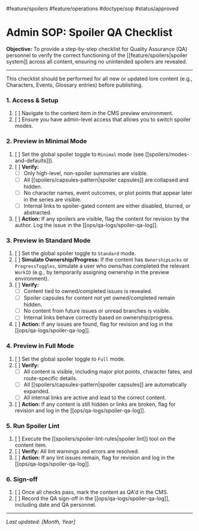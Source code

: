 #feature/spoilers #feature/operations #doctype/sop #status/approved

# Admin SOP: Spoiler QA Checklist

**Objective:** To provide a step-by-step checklist for Quality Assurance (QA) personnel to verify the correct functioning of the [[feature/spoilers|spoiler system]] across all content, ensuring no unintended spoilers are revealed.

---

This checklist should be performed for all new or updated lore content (e.g., Characters, Events, Glossary entries) before publishing.

### 1. Access & Setup

1.  [ ] Navigate to the content item in the CMS preview environment.
2.  [ ] Ensure you have admin-level access that allows you to switch spoiler modes.

### 2. Preview in Minimal Mode

1.  [ ] Set the global spoiler toggle to `Minimal` mode (see [[spoilers/modes-and-defaults]]).
2.  [ ] **Verify:**
    *   [ ] Only high-level, non-spoiler summaries are visible.
    *   [ ] All [[spoilers/capsules-pattern|spoiler capsules]] are collapsed and hidden.
    *   [ ] No character names, event outcomes, or plot points that appear later in the series are visible.
    *   [ ] Internal links to spoiler-gated content are either disabled, blurred, or abstracted.
3.  [ ] **Action:** If any spoilers are visible, flag the content for revision by the author. Log the issue in the [[ops/qa-logs/spoiler-qa-log]].

### 3. Preview in Standard Mode

1.  [ ] Set the global spoiler toggle to `Standard` mode.
2.  [ ] **Simulate Ownership/Progress:** If the content has `OwnershipLocks` or `ProgressToggles`, simulate a user who owns/has completed the relevant `WorkID` (e.g., by temporarily assigning ownership in the preview environment).
3.  [ ] **Verify:**
    *   [ ] Content tied to owned/completed issues is revealed.
    *   [ ] Spoiler capsules for content *not* yet owned/completed remain hidden.
    *   [ ] No content from future issues or unread branches is visible.
    *   [ ] Internal links behave correctly based on ownership/progress.
4.  [ ] **Action:** If any issues are found, flag for revision and log in the [[ops/qa-logs/spoiler-qa-log]].

### 4. Preview in Full Mode

1.  [ ] Set the global spoiler toggle to `Full` mode.
2.  [ ] **Verify:**
    *   [ ] All content is visible, including major plot points, character fates, and route-specific details.
    *   [ ] All [[spoilers/capsules-pattern|spoiler capsules]] are automatically expanded.
    *   [ ] All internal links are active and lead to the correct content.
3.  [ ] **Action:** If any content is still hidden or links are broken, flag for revision and log in the [[ops/qa-logs/spoiler-qa-log]].

### 5. Run Spoiler Lint

1.  [ ] Execute the [[spoilers/spoiler-lint-rules|spoiler lint]] tool on the content item.
2.  [ ] **Verify:** All lint warnings and errors are resolved.
3.  [ ] **Action:** If any lint issues remain, flag for revision and log in the [[ops/qa-logs/spoiler-qa-log]].

### 6. Sign-off

1.  [ ] Once all checks pass, mark the content as QA'd in the CMS.
2.  [ ] Record the QA sign-off in the [[ops/qa-logs/spoiler-qa-log]], including date and QA personnel.

---

*Last updated: [Month, Year]*
